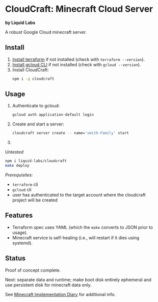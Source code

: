 # CloudCraft: Minecraft Cloud Server
__by Liquid Labs__

A robust Google Cloud minecraft server.

## Install

1. [Install terraform](https://developer.hashicorp.com/terraform/tutorials/aws-get-started/install-cli) if not installed (check with `terraform --version`).
2. [Install gcloud CLI](https://cloud.google.com/sdk/docs/install) if not installed (check with `gcloud --version`).
3. Install CloudCraft:
   ```bash
   npm i -g cloudcraft
   ```

## Usage

1. Authenticate to gcloud:
   ```bash
   gcloud auth application-default login
   ```
2. Create and start a server:
   ```bash
   cloudcraft server create -- name='smith-Family' start
   ```
3. 

_*Untested*_
```bash
npm i liquid-labs/cloudcraft
make deploy
```

_*Prerequisites:*_
- `terraform` cli
- `gcloud` cli
- user has authenticated to the target account where the cloudcraft project will be created

## Features

- Terraform spec uses YAML (which the `make` converts to JSON prior to usage).
- Minecraft service is self-healing (i.e., will restart if it dies using systemd).

## Status

Proof of concept complete.

Next: separate data and runtime; make boot disk entirely ephemeral and use persistent disk for minecraft data only.

See [Minecraft Implementation Diary](https://docs.google.com/document/d/1k8WT486i0k_5MLPrGlIw9xyIHZHS5ZD2kzEFAFv7W_o/edit#) for additional info.

